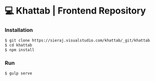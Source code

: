 # :computer: Khattab | Frontend Repository

### Installation
```sh
$ git clone https://sieraj.visualstudio.com/khattab/_git/khattab
$ cd khattab
$ npm install
```

### Run
```sh
$ gulp serve
```

